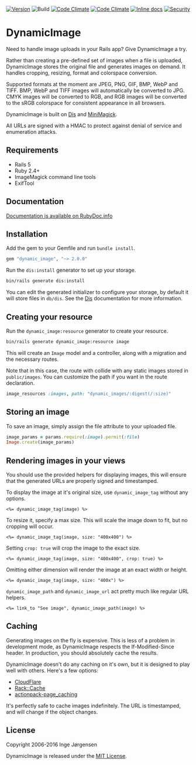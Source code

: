 [![Version](https://img.shields.io/gem/v/dynamic_image.svg?style=flat)](https://rubygems.org/gems/dynamic_image)
![Build](https://github.com/elektronaut/dynamic_image/workflows/Build/badge.svg)
[![Code Climate](https://codeclimate.com/github/elektronaut/dynamic_image/badges/gpa.svg)](https://codeclimate.com/github/elektronaut/dynamic_image)
[![Code Climate](https://codeclimate.com/github/elektronaut/dynamic_image/badges/coverage.svg)](https://codeclimate.com/github/elektronaut/dynamic_image)
[![Inline docs](http://inch-ci.org/github/elektronaut/dynamic_image.svg)](http://inch-ci.org/github/elektronaut/dynamic_image)
[![Security](https://hakiri.io/github/elektronaut/dynamic_image/master.svg)](https://hakiri.io/github/elektronaut/dynamic_image/master)

# DynamicImage

Need to handle image uploads in your Rails app?
Give DynamicImage a try.

Rather than creating a pre-defined set of images when a file is
uploaded, DynamicImage stores the original file and generates images
on demand. It handles cropping, resizing, format and colorspace
conversion.

Supported formats at the moment are JPEG, PNG, GIF, BMP, WebP and TIFF.
BMP, WebP and TIFF images will automatically be converted to JPG. CMYK
images will be converted to RGB, and RGB images will be converted to the sRGB
colorspace for consistent appearance in all browsers.

DynamicImage is built on [Dis](https://github.com/elektronaut/dis)
and [MiniMagick](https://github.com/minimagick/minimagick).

All URLs are signed with a HMAC to protect against denial of service
and enumeration attacks.

## Requirements

* Rails 5
* Ruby 2.4+
* ImageMagick command line tools
* ExifTool

## Documentation

[Documentation is available on RubyDoc.info](http://rdoc.info/gems/dynamic_image)

## Installation

Add the gem to your Gemfile and run `bundle install`.

```ruby
gem "dynamic_image", "~> 2.0.0"
```

Run the `dis:install` generator to set up your storage.

```sh
bin/rails generate dis:install
```

You can edit the generated initializer to configure your storage, by default it
will store files in `db/dis`. See the
[Dis](https://github.com/elektronaut/dis) documentation for more
information.

## Creating your resource

Run the `dynamic_image:resource` generator to create your resource.

```sh
bin/rails generate dynamic_image:resource image
```

This will create an `Image` model and a controller, along with a migration and
the necessary routes.

Note that in this case, the route with collide with any static images stored
in `public/images`. You can customize the path if you want in the route
declaration.

```ruby
image_resources :images, path: "dynamic_images/:digest(/:size)"
```

## Storing an image

To save an image, simply assign the file attribute to your uploaded file.

```ruby
image_params = params.require(:image).permit(:file)
Image.create(image_params)
```

## Rendering images in your views

You should use the provided helpers for displaying images, this will ensure
that the generated URLs are properly signed and timestamped.

To display the image at it's original size, use `dynamic_image_tag` without
any options.

```erb
<%= dynamic_image_tag(image) %>
```

To resize it, specify a max size. This will scale the image down to fit, but
no cropping will occur.

```erb
<%= dynamic_image_tag(image, size: "400x400") %>
```

Setting `crop: true` will crop the image to the exact size.

```erb
<%= dynamic_image_tag(image, size: "400x400", crop: true) %>
```

Omitting either dimension will render the image at an exact width or height.

```erb
<%= dynamic_image_tag(image, size: "400x") %>
```

`dynamic_image_path` and `dynamic_image_url` act pretty much like regular URL
helpers.

```erb
<%= link_to "See image", dynamic_image_path(image) %>
```

## Caching

Generating images on the fly is expensive. This is less of a problem
in development mode, as DynamicImage respects the If-Modified-Since
header. In production, you should absolutely cache the results.

DynamicImage doesn't do any caching on it's own, but it is designed to
play well with others. Here's a few options:

* [CloudFlare](https://www.cloudflare.com)
* [Rack::Cache](http://rtomayko.github.io/rack-cache/)
* [actionpack-page_caching](https://github.com/rails/actionpack-page_caching)

It's perfectly safe to cache images indefinitely. The URL is
timestamped, and will change if the object changes.

## License

Copyright 2006-2016 Inge Jørgensen

DynamicImage is released under the
[MIT License](http://www.opensource.org/licenses/MIT).
